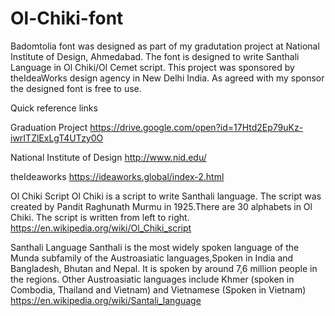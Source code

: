 # Ol-Chiki-font
Badomtolia font was designed as part of my gradutation project at National Institute of Design, Ahmedabad. The font is designed to write Santhali Language in Ol Chiki/Ol Cemet script. This project was sponsored by theIdeaWorks design agency in New Delhi India. As agreed with my sponsor the designed font is free to use.

Quick reference links

Graduation Project
https://drive.google.com/open?id=17Htd2Ep79uKz-iwrITZlExLgT4UTzy0O

National Institute of Design 
http://www.nid.edu/

theIdeaworks
https://ideaworks.global/index-2.html

Ol Chiki Script
Ol Chiki is a script to write Santhali language. The script was created by Pandit Raghunath Murmu in 1925.There are 30 alphabets in Ol Chiki. The script is written from left to right.  
https://en.wikipedia.org/wiki/Ol_Chiki_script

Santhali Language 
Santhali is the most widely spoken language of the Munda subfamily of the Austroasiatic languages,Spoken in India and Bangladesh, Bhutan and Nepal. It is spoken by around 7,6 million people in the regions. Other Austroasiatic languages include Khmer (spoken in Combodia, Thailand and Vietnam) and Vietnamese (Spoken in Vietnam)
https://en.wikipedia.org/wiki/Santali_language
